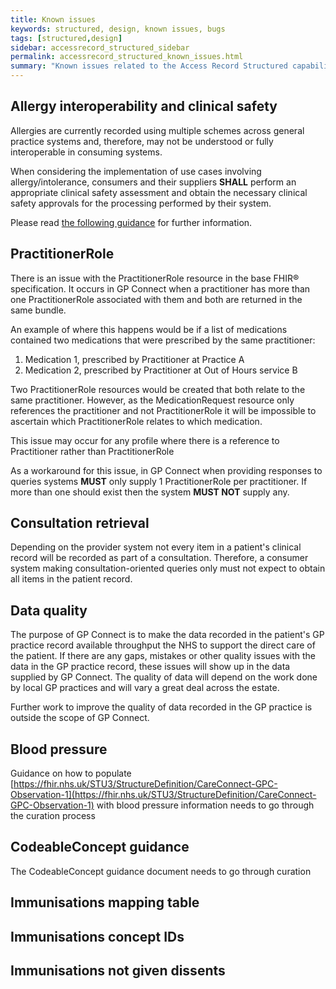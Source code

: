 ```yaml
---
title: Known issues
keywords: structured, design, known issues, bugs
tags: [structured,design]
sidebar: accessrecord_structured_sidebar
permalink: accessrecord_structured_known_issues.html
summary: "Known issues related to the Access Record Structured capability pack"
---
```


## Allergy interoperability and clinical safety ##

Allergies are currently recorded using multiple schemes across general practice systems and, therefore, may not be understood or fully interoperable in consuming systems.

When considering the implementation of use cases involving allergy/intolerance, consumers and their suppliers **SHALL** perform an appropriate clinical safety assessment and obtain the necessary clinical safety approvals for the processing performed by their system.

Please read [the following guidance](http://gpconnect.netlify.com/accessrecord_structured_development_allergies_guidance.html#allergyintolerance-interoperability-and-clinical-safety) for further information.

## PractitionerRole

There is an issue with the PractitionerRole resource in the base FHIR&reg; specification. It occurs in GP Connect when a practitioner has more than one PractitionerRole associated with them and both are returned in the same bundle.

An example of where this happens would be if a list of medications contained two medications that were prescribed by the same practitioner:

1. Medication 1, prescribed by Practitioner at Practice A
2. Medication 2, prescribed by Practitioner at Out of Hours service B

Two PractitionerRole resources would be created that both relate to the same practitioner. However, as the MedicationRequest resource only references the practitioner and not PractitionerRole it will be impossible to ascertain which PractitionerRole relates to which medication.

This issue may occur for any profile where there is a reference to Practitioner rather than PractitionerRole

As a workaround for this issue, in GP Connect when providing responses to queries systems **MUST** only supply 1 PractitionerRole per practitioner. If more than one should exist then the system **MUST NOT** supply any.

## Consultation retrieval ##

Depending on the provider system not every item in a patient's clinical record will be recorded as part of a consultation. Therefore, a consumer system making consultation-oriented queries only must not expect to obtain all items in the patient record.

## Data quality ##

The purpose of GP Connect is to make the data recorded in the patient's GP practice record available throughput the NHS to support the direct care of the patient. If there are any gaps, mistakes or other quality issues with the data in the GP practice record, these issues will show up in the data supplied by GP Connect. The quality of data will depend on the work done by local GP practices and will vary a great deal across the estate.

Further work to improve the quality of data recorded in the GP practice is outside the scope of GP Connect.

## Blood pressure
Guidance on how to populate [https://fhir.nhs.uk/STU3/StructureDefinition/CareConnect-GPC-Observation-1](https://fhir.nhs.uk/STU3/StructureDefinition/CareConnect-GPC-Observation-1) with blood pressure information needs to go through the curation process

## CodeableConcept guidance
The CodeableConcept guidance document needs to go through curation

## Immunisations mapping table

## Immunisations concept IDs

## Immunisations not given dissents
